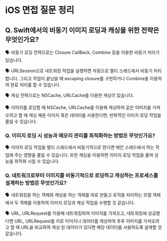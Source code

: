# iOS 면접 질문 정리

## Q. Swift에서의 비동기 이미지 로딩과 캐싱을 위한 전략은 무엇인가요?

🗣️ 비동기 로딩 전략으로는 Closure CallBack, Combine 등을 이용한 비동기 처리가 있습니다.

🗣️ URLSession으로 네트워킹 작업을 실행하면 자동으로 멀티 스레드에서 비동기 처리합니다. 그리고 작업이 끝났을 때 escaping closure를 구현하거나 Combine을 이용하여 완료 처리를 할 수 있습니다.

🗣️ 캐싱 전략으로는 NSCache, URLCache를 이용한 캐싱이 있습니다.

🗣️ 이미지를 로딩할 때 NSCache, URLCache를 이용해 캐싱하여 같은 이미지를 가져오려고 할 때 캐싱 해둔 이미지 혹은 데이터를 사용한다면, 반복적인 이미지 로딩 작업을 줄일 수 있습니다.

### Q. 이미지 로딩 시 성능과 메모리 관리를 최적화하는 방법은 무엇인가요?

🗣️ 이미지 로딩 작업을 멀티 스레드에서 비동기적으로 한다면 메인 스레드에서 하는 작업에 주는 영향을 줄일 수 있습니다. 또한 캐싱을 이용하면 이미지 로딩 작업을 줄여 성능을 최적화 시킬 수 있습니다.

### Q. 네트워크로부터 이미지를 비동기적으로 로딩하고 캐싱하는 프로세스를 설계하는 방법은 무엇인가요?

🗣️ 네트워킹을 하는 객체와 캐싱을 하는 객체를 따로 만들고 로직을 처리하는 모델 객체에서 두 객체를 이용하여 이미지 로딩과 캐싱 작업을 수행할 것 같습니다.

🗣️ URL, URLRequest를 이용해 네트워킹하여 이미지를 가져오고, 네트워킹에 성공했다면 URL, URLRequest를 키로 이미지나 데이터를 캐싱하여 추후 이미지를 가져오려고 할 때 URL을 비교하여 캐싱 된 데이터가 있다면 해당 데이터를 사용하도록 설계할 것 같습니다.
